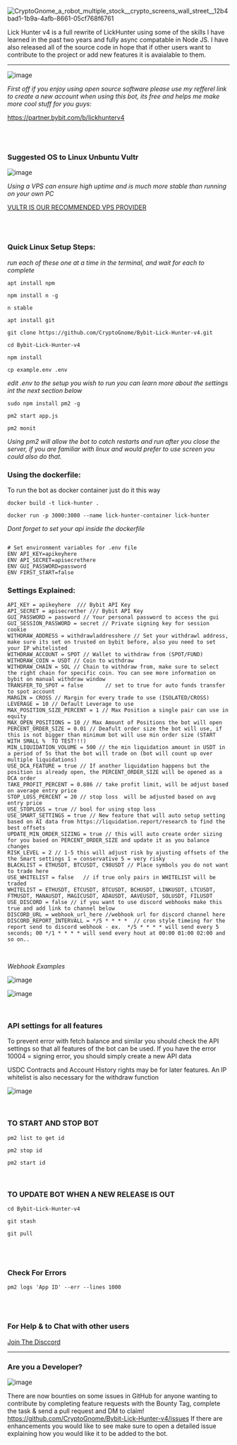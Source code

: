 ![CryptoGnome_a_robot_multiple_stock__crypto_screens_wall_street__12b4bad1-1b9a-4afb-8661-05cf768f6761](https://i.imgur.com/3FQpf1D.jpg)

Lick Hunter v4 is a full rewrite of LickHunter using some of the skills I have learned in the past two years and fully async compatable in Node JS. I have also released all of the source code in hope that if other users want to contribute to the project or add new features it is avaialable to them.


---

![image](https://user-images.githubusercontent.com/33667144/202498893-b747c8d2-0b12-43f0-96a9-2f637fe70558.png)

*First off if you enjoy using open source software please use my refferel link to create a new account when using this bot, its free and helps me make more cool stuff for you guys:*

https://partner.bybit.com/b/lickhunterv4

<br>
<br>

### Suggested OS to Linux Unbuntu Vultr
![image](https://user-images.githubusercontent.com/33667144/202495972-17734217-541c-49ab-ae34-b459fb6138c2.png)

*Using a VPS can ensure high uptime and is much more stable than running on your own PC*

[VULTR IS OUR RECOMMENDED VPS PROVIDER](https://www.vultr.com/?ref=9056023-8H)

<br>
<br>

### Quick Linux Setup Steps:
*run each of these one at a time in the terminal, and wait for each to complete*

```
apt install npm
```

```
npm install n -g
```

```
n stable
```


```
apt install git
```

```
git clone https://github.com/CryptoGnome/Bybit-Lick-Hunter-v4.git
```

```
cd Bybit-Lick-Hunter-v4
```

```
npm install
```

```
cp example.env .env
```


*edit .env to the setup you wish to run you can learn more about the settings int the next section below*

```
sudo npm install pm2 -g 
```

```
pm2 start app.js
```

```
pm2 monit 
```


*Using pm2 will allow the bot to catch restarts and run after you close the server, if you are familiar with linux and would prefer to use screen you could also do that.*

### Using the dockerfile:

To run the bot as docker container just do it this way

```
docker build -t lick-hunter .
```

```
docker run -p 3000:3000 --name lick-hunter-container lick-hunter
```

*Dont forget to set your api inside the dockerfile*

```

# Set environment variables for .env file
ENV API_KEY=apikeyhere
ENV API_SECRET=apisecrethere
ENV GUI_PASSWORD=password
ENV FIRST_START=false
```

### Settings Explained:
```
API_KEY = apikeyhere  /// Bybit API Key
API_SECRET = apisecrether /// Bybit API Key
GUI_PASSWORD = password // Your personal password to access the gui
GUI_SESSION_PASSWORD = secret // Private signing key for session cookie 
WITHDRAW_ADDRESS = withdrawladdresshere // Set your withdrawl address, make sure its set on trusted on bybit before, also you need to set your IP whitelisted
WITHDRAW_ACCOUNT = SPOT // Wallet to withdraw from (SPOT/FUND)
WITHDRAW_COIN = USDT // Coin to withdraw
WITHDRAW_CHAIN = SOL // Chain to withdraw from, make sure to select the right chain for specific coin. You can see more information on bybit on manual withdraw window
TRANSFER_TO_SPOT = false       // set to true for auto funds transfer to spot account
MARGIN = CROSS // Margin for every trade to use (ISOLATED/CROSS)
LEVERAGE = 10 // Default Leverage to use
MAX_POSITION_SIZE_PERCENT = 1 // Max Position a single pair can use in equity
MAX_OPEN_POSITIONS = 10 // Max Amount of Positions the bot will open
PERCENT_ORDER_SIZE = 0.01 // Deafult order size the bot will use, if this is not bigger than minimum bot will use min order size (START WITH SMALL %  TO TEST!!!)
MIN_LIQUIDATION_VOLUME = 500 // the min liquidation amount in USDT in a period of 5s that the bot will trade on (bot will count up over multiple liquidations)
USE_DCA_FEATURE = true // If another liquidation happens but the position is already open, the PERCENT_ORDER_SIZE will be opened as a DCA order 
TAKE_PROFIT_PERCENT = 0.886 // take profit limit, will be adjust based on average entry price
STOP_LOSS_PERCENT = 20 // stop loss  will be adjusted based on avg entry price
USE_STOPLOSS = true // bool for using stop loss
USE_SMART_SETTINGS = true // New feature that will auto setup setting based on AI data from https://liquidation.report/research to find the best offsets
UPDATE_MIN_ORDER_SIZING = true // this will auto create order sizing for you based on PERCENT_ORDER_SIZE and update it as you balance changes
RISK_LEVEL = 2 // 1-5 this will adjust risk by ajusting offsets of the the Smart settings 1 = conservative 5 = very risky
BLACKLIST = ETHUSDT, BTCUSDT, C98USDT // Place symbols you do not want to trade here
USE_WHITELIST = false   // if true only pairs in WHITELIST will be traded
WHITELIST = ETHUSDT, ETCUSDT, BTCUSDT, BCHUSDT, LINKUSDT, LTCUSDT, FTMUSDT, MANAUSDT, MAGICUSDT, ADAUSDT, AAVEUSDT, SOLUSDT, FILUSDT
USE_DISCORD = false // if you want to use discord webhooks make this true and add link to channel below
DISCORD_URL = webhook_url_here //webhook url for discord channel here
DISCORD_REPORT_INTERVALL = */5 * * * *  // cron style timeing for the report send to discord webhook - ex.  */5 * * * * will send every 5 seconds; 00 */1 * * * * will send every hout at 00:00 01:00 02:00 and so on..
```
<br>

*Webhook Examples*

![image](https://i.imgur.com/XU6albd.png)

![image](https://i.imgur.com/cpqyDat.png)

<br>

### API settings for all features

To prevent error with fetch balance and similar you should check the API settings so that all features of the bot can be used. If you have the error 10004 = signing error, you should simply create a new API data

USDC Contracts and Account History rights may be for later features. An IP whitelist is also necessary for the withdraw function

![image](https://cdn.discordapp.com/attachments/685258964266647564/1089987475654586589/api.png)

<br>

### TO START AND STOP BOT

```
pm2 list to get id
```

```
pm2 stop id
```

```
pm2 start id
```

<br>

### TO UPDATE BOT WHEN A NEW RELEASE IS OUT

```
cd Bybit-Lick-Hunter-v4
```

```
git stash
```

```
git pull
```

<br>
<br>

### Check For Errors 

```
pm2 logs 'App ID' --err --lines 1000
```
<br>
<br>

### For Help & to Chat with other users
[Join The Disccord](https://discord.com/invite/TTn5Dxg)


----

### Are you a Developer?

![image](https://user-images.githubusercontent.com/33667144/214430374-10324420-8869-4236-ab8b-919c3c47b559.png)

There are now bounties on some issues in GitHub for anyone wanting to contribute by completing feature requests with the Bounty Tag, complete the task & send a pull request and DM to claim!
https://github.com/CryptoGnome/Bybit-Lick-Hunter-v4/issues
If there are enhancements you would like to see make sure to open a detailed issue explaining how you would like it to be added to the bot.
